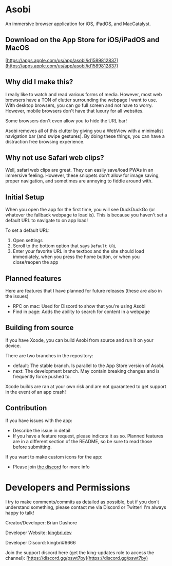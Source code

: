 # Asobi

An immersive browser application for iOS, iPadOS, and MacCatalyst.

## Download on the App Store for iOS/iPadOS and MacOS

[https://apps.apple.com/us/app/asobi/id1589812837](https://apps.apple.com/us/app/asobi/id1589812837)

## Why did I make this?

I really like to watch and read various forms of media. However, most web browsers have a TON of clutter surrounding the webpage I want to use. With desktop browsers, you can go full screen and not have to worry. However, mobile browsers don't have that luxury for all websites.

Some browsers don't even allow you to hide the URL bar!

Asobi removes all of this clutter by giving you a WebView with a minimalist navigation bar (and swipe gestures). By doing these things, you can have a distraction free browsing experience.

## Why not use Safari web clips?

Well, safari web clips are great. They can easily save/load PWAs in an immersive feeling. However, these snippets don't allow for image saving, proper navigation, and sometimes are annoying to fiddle around with.

## Initial Setup

When you open the app for the first time, you will see DuckDuckGo (or whatever the fallback webpage to load is). This is because you haven't set a default URL to navigate to on app load!

To set a default URL:

1. Open settings
2. Scroll to the bottom option that says `Default URL`
3. Enter your favorite URL in the textbox and the site should load immediately, when you press the home button, or when you close/reopen the app

## Planned features

Here are features that I have planned for future releases (these are also in the issues)

- RPC on mac: Used for Discord to show that you're using Asobi
- Find in page: Adds the ability to search for content in a webpage

## Building from source

If you have Xcode, you can build Asobi from source and run it on your device.

There are two branches in the repository:

- default: The stable branch. Is parallel to the App Store version of Asobi.
- next: The development branch. May contain breaking changes and is frequently force pushed to.

Xcode builds are ran at your own risk and are not guaranteed to get support in the event of an app crash!

## Contribution

If you have issues with the app:

- Describe the issue in detail
- If you have a feature request, please indicate it as so. Planned features are in a different section of the README, so be sure to read those before submitting.

If you want to make custom icons for the app:

- Please join [the discord](https://discord.gg/pswt7by) for more info

# Developers and Permissions

I try to make comments/commits as detailed as possible, but if you don't understand something, please contact me via Discord or Twitter! I'm always happy to talk!

Creator/Developer: Brian Dashore

Developer Website: [kingbri.dev](https://kingbri.dev)

Developer Discord: kingbri#6666

Join the support discord here (get the king-updates role to access the channel): [https://discord.gg/pswt7by](https://discord.gg/pswt7by)
